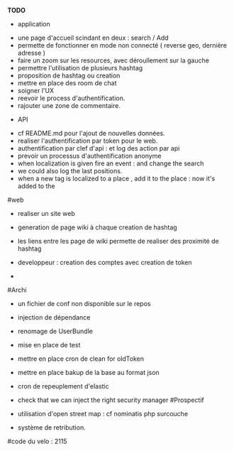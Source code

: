 **TODO**

* application 

- une page d'accueil scindant en deux : search / Add
- permette de fonctionner en mode non connecté ( reverse geo, dernière adresse )
- faire un zoom sur les resources, avec déroullement sur la gauche
- permettre l'utilisation de plusieurs hashtag 
- proposition de hashtag ou creation
- mettre en place des room de chat
- soigner l'UX
- reevoir le process d'authentification.
- rajouter une zone de commentaire.


* API 
- cf README.md pour l'ajout de nouvelles données.
- realiser l'authentification par token pour le web.
- authentification par clef d'api : et log des action par api
- prevoir un processus d'authentification anonyme
- when localization is given fire an event : and change the search 
- we could also log the last positions.
- when a new tag is localized to a place , add it to the place : now it's added to the 

#web

- realiser un site web
- generation de page wiki à chaque creation de hashtag
- les liens entre les page de wiki permette de realiser des proximité de hashtag

- developpeur : creation des comptes avec creation de token 
- 
#Archi 
- un fichier de conf non disponible sur le repos
- injection de dépendance
- renomage de UserBundle 
- mise en place de test
- mettre en place cron de clean for oldToken
- mettre en place bakup de la base au format json
- cron de repeuplement d'elastic
- check that we can inject the right security manager
#Prospectif 

- utilisation d'open street map : cf nominatis php surcouche 
- système de retribution.

#code du velo : 2115

